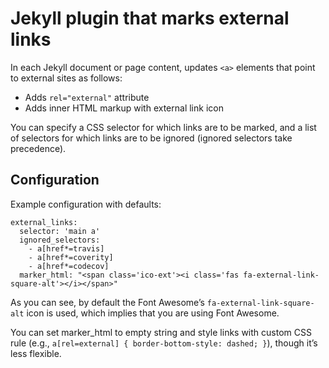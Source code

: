 # Jekyll plugin that marks external links

In each Jekyll document or page content, updates `<a>` elements that point
to external sites as follows:

- Adds `rel="external"` attribute
- Adds inner HTML markup with external link icon

You can specify a CSS selector for which links are to be marked,
and a list of selectors for which links are to be ignored
(ignored selectors take precedence).

## Configuration

Example configuration with defaults:

```
external_links:
  selector: 'main a'
  ignored_selectors:
    - a[href*=travis]
    - a[href*=coverity]
    - a[href*=codecov]
  marker_html: "<span class='ico-ext'><i class='fas fa-external-link-square-alt'></i></span>"
```

As you can see, by default the Font Awesome’s `fa-external-link-square-alt` icon is used,
which implies that you are using Font Awesome.

You can set marker_html to empty string and style links with custom CSS rule
(e.g., `a[rel=external] { border-bottom-style: dashed; }`), though it’s less flexible.
